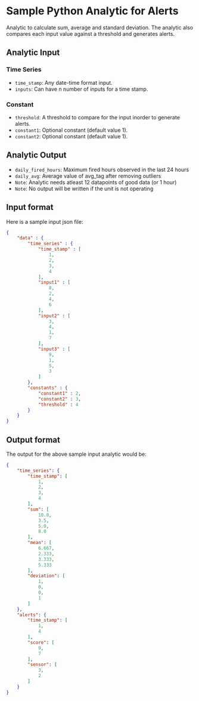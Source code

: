 # Sample Python Analytic for Alerts

Analytic to calculate sum, average and standard deviation. The analytic also compares each input value against a threshold and generates alerts.

## Analytic Input

### Time Series
  * `time_stamp`: Any date-time format input. 
  * `inputs`: Can have n number of inputs for a time stamp.

### Constant
  * `threshold`: A threshold to compare for the input inorder to generate alerts.
  * `constant1`: Optional constant (default value 1).
  * `constant2`: Optional constant (default value 1). 

## Analytic Output
  * `daily_fired_hours`: Maximum fired hours observed in the last 24 hours
  * `daily_avg`: Average value of avg_tag after removing outliers
  * `Note`: Analytic needs atleast 12 datapoints of good data (or 1 hour)
  * `Note`: No output will be written if the unit is not operating


## Input format
Here is a sample input json file:

```json
{
    "data" : {
        "time_series" : {
            "time_stamp" : [
                1,
                2,
                3,
                4
            ],
            "input1" : [
                8,
                2,
                4,
                6
            ],
            "input2" : [
                3,
                4,
                1,
                7
            ],
            "input3" : [
                9,
                1,
                5,
                3
            ]
        },
        "constants" : {
            "constant1" : 2,
            "constant2" : 3,
            "threshold" : 4
        }
    }
}
```

## Output format
The output for the above sample input analytic would be:

```json
{
    "time_series": {
        "time_stamp": [
            1,
            2,
            3,
            4
        ],
        "sum": [
            10.0,
            3.5,
            5.0,
            8.0
        ],
        "mean": [
            6.667,
            2.333,
            3.333,
            5.333
        ],
        "deviation": [
            1,
            0,
            0,
            1
        ]
    },
    "alerts": {
        "time_stamp": [
            1,
            4
        ],
        "score": [
            9,
            7
        ],
        "sensor": [
            3,
            2
        ]
    }
}
```

